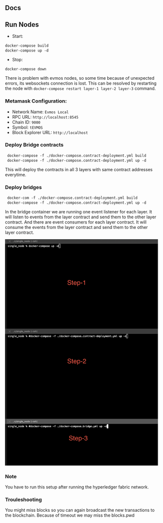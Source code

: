 ## Docs

## Run Nodes

- Start:

```
docker-compose build
docker-compose up -d
```

- Stop:

```
docker-compose down
```

There is problem with evmos nodes, so some time because of unexpected errors, its websockets connection is lost.
This can be resolved by restarting the node with `docker-compose restart layer-1 layer-2 layer-3` command.

### Metamask Configuration:
- Network Name: `Evmos Local`
- RPC URL: `http://localhost:8545`
- Chain ID: `9000`
- Symbol: `tEVMOS`
- Block Explorer URL: `http://localhost`

### Deploy Bridge contracts
```
 docker-compose -f ./docker-compose.contract-deployment.yml build
 docker-compose -f ./docker-compose.contract-deployment.yml up -d
```
This will deploy the contracts in all 3 layers with same contract addresses everytime.

### Deploy bridges
```
 docker-com -f ./docker-compose.contract-deployment.yml build
 docker-compose -f ./docker-compose.contract-deployment.yml up -d
```
In the bridge container we are running one event listener for each layer.
It will listen to events from the layer contract and send them to the other layer contract.
And there are event consumers for each layer contract.
It will consume the events from the layer contract and send them to the other layer contract.

![image](./steps.png)

### Note
You have to run this setup after running the hyperledger fabric network.

### Trouleshooting
You might miss blocks so you can again broadcast the new transactions to the blockchain. Because of timeout we may miss the blocks.pwd